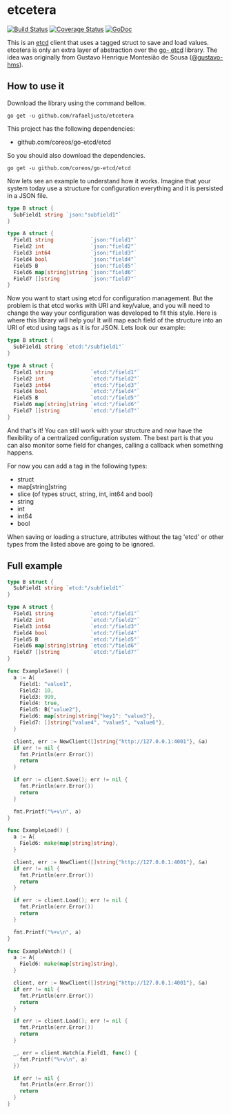 etcetera
========

[![Build Status](https://travis-ci.org/rafaeljusto/etcetera.png?branch=master)](https://travis-ci.org/rafaeljusto/etcetera)
[![Coverage Status](https://img.shields.io/coveralls/rafaeljusto/etcetera.svg)](https://coveralls.io/r/rafaeljusto/etcetera)
[![GoDoc](https://godoc.org/github.com/rafaeljusto/etcetera?status.png)](https://godoc.org/github.com/rafaeljusto/etcetera)

This is an [etcd](https://coreos.com/using-coreos/etcd/) client that uses a tagged struct to save
and load values. etcetera is only an extra layer of abstraction over the [go-
etcd](http://github.com/coreos/go-etcd) library. The idea was originally from Gustavo Henrique
Montesião de Sousa ([@gustavo-hms](https://github.com/gustavo-hms)).

How to use it
-------------

Download the library using the command bellow.

```
go get -u github.com/rafaeljusto/etcetera
```

This project has the following dependencies:
  * github.com/coreos/go-etcd/etcd

So you should also download the dependencies.

```
go get -u github.com/coreos/go-etcd/etcd
```

Now lets see an example to understand how it works. Imagine that your system today use a structure
for configuration everything and it is persisted in a JSON file.

```go
type B struct {
  SubField1 string `json:"subfield1"`
}

type A struct {
  Field1 string            `json:"field1"`
  Field2 int               `json:"field2"`
  Field3 int64             `json:"field3"`
  Field4 bool              `json:"field4"`
  Field5 B                 `json:"field5"`
  Field6 map[string]string `json:"field6"`
  Field7 []string          `json:"field7"`
}
```

Now you want to start using etcd for configuration management. But the problem is that etcd works
with URI and key/value, and you will need to change the way your configuration was developed to fit
this style. Here is where this library will help you! It will map each field of the structure into
an URI of etcd using tags as it is for JSON. Lets look our example:

```go
type B struct {
  SubField1 string `etcd:"/subfield1"`
}

type A struct {
  Field1 string            `etcd:"/field1"`
  Field2 int               `etcd:"/field2"`
  Field3 int64             `etcd:"/field3"`
  Field4 bool              `etcd:"/field4"`
  Field5 B                 `etcd:"/field5"`
  Field6 map[string]string `etcd:"/field6"`
  Field7 []string          `etcd:"/field7"`
}
```

And that's it! You can still work with your structure and now have the flexibility of a centralized
configuration system. The best part is that you can also monitor some field for changes, calling a
callback when something happens.

For now you can add a tag in the following types:

  * struct
  * map[string]string
  * slice (of types struct, string, int, int64 and bool)
  * string
  * int
  * int64
  * bool

When saving or loading a structure, attributes without the tag 'etcd' or other types from the listed
above are going to be ignored.

Full example
------------

```go
type B struct {
  SubField1 string `etcd:"/subfield1"`
}

type A struct {
  Field1 string            `etcd:"/field1"`
  Field2 int               `etcd:"/field2"`
  Field3 int64             `etcd:"/field3"`
  Field4 bool              `etcd:"/field4"`
  Field5 B                 `etcd:"/field5"`
  Field6 map[string]string `etcd:"/field6"`
  Field7 []string          `etcd:"/field7"`
}

func ExampleSave() {
  a := A{
    Field1: "value1",
    Field2: 10,
    Field3: 999,
    Field4: true,
    Field5: B{"value2"},
    Field6: map[string]string{"key1": "value3"},
    Field7: []string{"value4", "value5", "value6"},
  }

  client, err := NewClient([]string{"http://127.0.0.1:4001"}, &a)
  if err != nil {
    fmt.Println(err.Error())
    return
  }

  if err := client.Save(); err != nil {
    fmt.Println(err.Error())
    return
  }

  fmt.Printf("%+v\n", a)
}

func ExampleLoad() {
  a := A{
    Field6: make(map[string]string),
  }

  client, err := NewClient([]string{"http://127.0.0.1:4001"}, &a)
  if err != nil {
    fmt.Println(err.Error())
    return
  }

  if err := client.Load(); err != nil {
    fmt.Println(err.Error())
    return
  }

  fmt.Printf("%+v\n", a)
}

func ExampleWatch() {
  a := A{
    Field6: make(map[string]string),
  }

  client, err := NewClient([]string{"http://127.0.0.1:4001"}, &a)
  if err != nil {
    fmt.Println(err.Error())
    return
  }

  if err := client.Load(); err != nil {
    fmt.Println(err.Error())
    return
  }

  _, err = client.Watch(a.Field1, func() {
    fmt.Printf("%+v\n", a)
  })

  if err != nil {
    fmt.Println(err.Error())
    return
  }
}
```